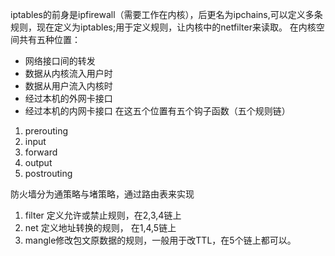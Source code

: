 iptables的前身是ipfirewall（需要工作在内核），后更名为ipchains,可以定义多条规则，现在定义为iptables;用于定义规则，让内核中的netfilter来读取。
在内核空间共有五种位置：
* 网络接口间的转发
* 数据从内核流入用户时
* 数据从用户流入内核时
* 经过本机的外网卡接口
* 经过本机的内网卡接口
在这五个位置有五个钩子函数（五个规则链）
1. prerouting
2. input
3. forward
4. output
5. postrouting

防火墙分为通策略与堵策略，通过路由表来实现

1. filter 定义允许或禁止规则，在2,3,4链上
2. net 定义地址转换的规则， 在1,4,5链上
3. mangle修改包文原数据的规则，一般用于改TTL，在5个链上都可以。